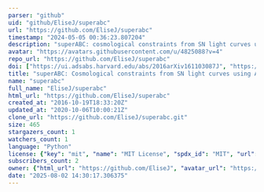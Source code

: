 ```yaml
---
parser: "github"
uid: "github/EliseJ/superabc"
url: "https://github.com/EliseJ/superabc"
timestamp: "2024-05-05 00:36:23.807204"
description: "superABC: cosmological constraints from SN light curves using Approximate Bayesian Computation"
avatar: "https://avatars.githubusercontent.com/u/4825088?v=4"
repo_url: "https://github.com/EliseJ/superabc"
doi: ["https://ui.adsabs.harvard.edu/abs/2016arXiv161103087J", "https://ui.adsabs.harvard.edu/abs/2024ascl.soft04009J/abstract"]
title: "superABC: Cosmological constraints from SN light curves using Approximate Bayesian Computation"
name: "superabc"
full_name: "EliseJ/superabc"
html_url: "https://github.com/EliseJ/superabc"
created_at: "2016-10-19T18:33:20Z"
updated_at: "2020-10-06T10:00:21Z"
clone_url: "https://github.com/EliseJ/superabc.git"
size: 465
stargazers_count: 1
watchers_count: 1
language: "Python"
license: {"key": "mit", "name": "MIT License", "spdx_id": "MIT", "url": "https://api.github.com/licenses/mit", "node_id": "MDc6TGljZW5zZTEz"}
subscribers_count: 2
owner: {"html_url": "https://github.com/EliseJ", "avatar_url": "https://avatars.githubusercontent.com/u/4825088?v=4", "login": "EliseJ", "type": "User"}
date: "2025-08-02 14:30:17.306375"
---
```

